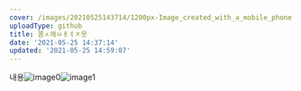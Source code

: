 ```yaml
---
cover: /images/20210525143714/1200px-Image_created_with_a_mobile_phone.png
uploadType: github
title: 쫌ㅅ애ㅛㅐㅕㅈ뭇
date: '2021-05-25 14:37:14'
updated: '2021-05-25 14:59:07'
---
```

내용![image0](/images/20210525143714/image1.png)![image1](blob:http://localhost:8080/5f290caa-5e80-4ad5-a922-e80851cc9e43)